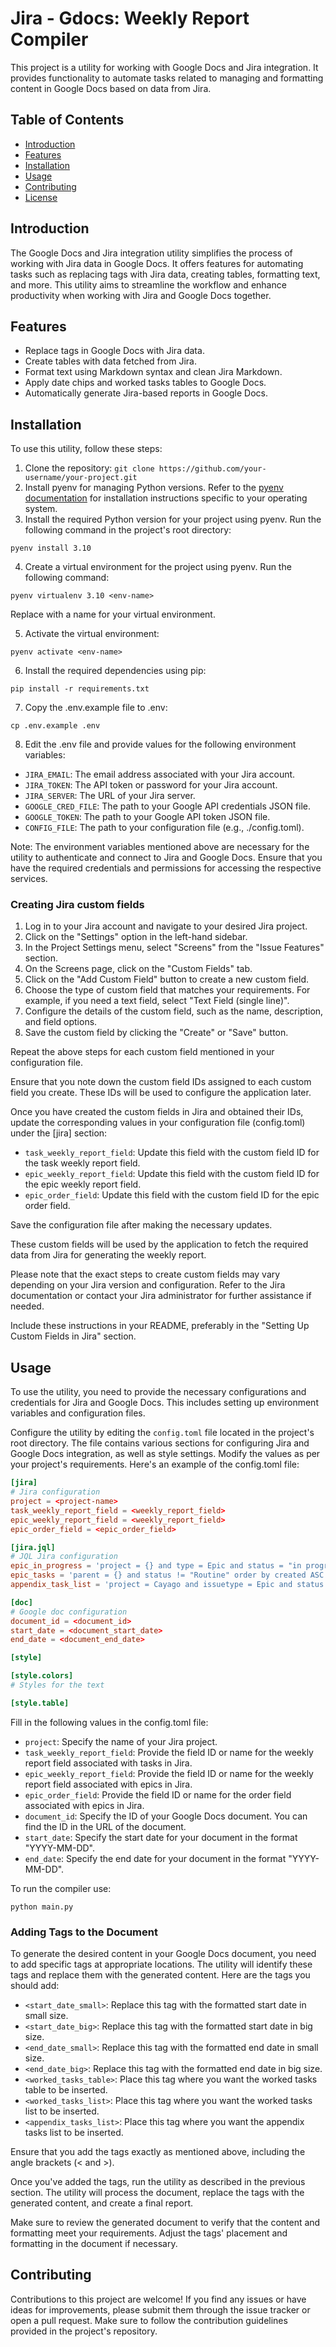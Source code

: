 # Jira - Gdocs: Weekly Report Compiler

This project is a utility for working with Google Docs and Jira integration. It provides functionality to automate tasks related to managing and formatting content in Google Docs based on data from Jira.

## Table of Contents

-   [Introduction](#introduction)
-   [Features](#features)
-   [Installation](#installation)
-   [Usage](#usage)
-   [Contributing](#contributing)
-   [License](#license)

## Introduction

The Google Docs and Jira integration utility simplifies the process of working with Jira data in Google Docs. It offers features for automating tasks such as replacing tags with Jira data, creating tables, formatting text, and more. This utility aims to streamline the workflow and enhance productivity when working with Jira and Google Docs together.

## Features

-   Replace tags in Google Docs with Jira data.
-   Create tables with data fetched from Jira.
-   Format text using Markdown syntax and clean Jira Markdown.
-   Apply date chips and worked tasks tables to Google Docs.
-   Automatically generate Jira-based reports in Google Docs.

## Installation

To use this utility, follow these steps:

1. Clone the repository: `git clone https://github.com/your-username/your-project.git`
2. Install pyenv for managing Python versions. Refer to the [pyenv documentation](https://github.com/pyenv/pyenv#installation) for installation instructions specific to your operating system.
3. Install the required Python version for your project using pyenv. Run the following command in the project's root directory:

```shell
pyenv install 3.10
```

4. Create a virtual environment for the project using pyenv. Run the following command:

```shell
pyenv virtualenv 3.10 <env-name>
```

Replace <env-name> with a name for your virtual environment.

5. Activate the virtual environment:

```shell
pyenv activate <env-name>
```

6. Install the required dependencies using pip:

```shell
pip install -r requirements.txt
```

7. Copy the .env.example file to .env:

```shell
cp .env.example .env
```

8. Edit the .env file and provide values for the following environment variables:

-   `JIRA_EMAIL`: The email address associated with your Jira account.
-   `JIRA_TOKEN`: The API token or password for your Jira account.
-   `JIRA_SERVER`: The URL of your Jira server.
-   `GOOGLE_CRED_FILE`: The path to your Google API credentials JSON file.
-   `GOOGLE_TOKEN`: The path to your Google API token JSON file.
-   `CONFIG_FILE`: The path to your configuration file (e.g., ./config.toml).

Note: The environment variables mentioned above are necessary for the utility to authenticate and connect to Jira and Google Docs. Ensure that you have the required credentials and permissions for accessing the respective services.

### Creating Jira custom fields

1. Log in to your Jira account and navigate to your desired Jira project.
2. Click on the "Settings" option in the left-hand sidebar.
3. In the Project Settings menu, select "Screens" from the "Issue Features" section.
4. On the Screens page, click on the "Custom Fields" tab.
5. Click on the "Add Custom Field" button to create a new custom field.
6. Choose the type of custom field that matches your requirements. For example, if you need a text field, select "Text Field (single line)".
7. Configure the details of the custom field, such as the name, description, and field options.
8. Save the custom field by clicking the "Create" or "Save" button.

Repeat the above steps for each custom field mentioned in your configuration file.

Ensure that you note down the custom field IDs assigned to each custom field you create. These IDs will be used to configure the application later.

Once you have created the custom fields in Jira and obtained their IDs, update the corresponding values in your configuration file (config.toml) under the [jira] section:

-   `task_weekly_report_field`: Update this field with the custom field ID for the task weekly report field.
-   `epic_weekly_report_field`: Update this field with the custom field ID for the epic weekly report field.
-   `epic_order_field`: Update this field with the custom field ID for the epic order field.

Save the configuration file after making the necessary updates.

These custom fields will be used by the application to fetch the required data from Jira for generating the weekly report.

Please note that the exact steps to create custom fields may vary depending on your Jira version and configuration. Refer to the Jira documentation or contact your Jira administrator for further assistance if needed.

Include these instructions in your README, preferably in the "Setting Up Custom Fields in Jira" section.

## Usage

To use the utility, you need to provide the necessary configurations and credentials for Jira and Google Docs. This includes setting up environment variables and configuration files.

Configure the utility by editing the `config.toml` file located in the project's root directory. The file contains various sections for configuring Jira and Google Docs integration, as well as style settings. Modify the values as per your project's requirements. Here's an example of the config.toml file:

```toml
[jira]
# Jira configuration
project = <project-name>
task_weekly_report_field = <weekly_report_field>
epic_weekly_report_field = <weekly_report_field>
epic_order_field = <epic_order_field>

[jira.jql]
# JQL Jira configuration
epic_in_progress = 'project = {} and type = Epic and status = "in progress" order by cf[{}]'
epic_tasks = 'parent = {} and status != "Routine" order by created ASC'
appendix_task_list = 'project = Cayago and issuetype = Epic and status != "DONE"  ORDER BY summary'

[doc]
# Google doc configuration
document_id = <document_id>
start_date = <document_start_date>
end_date = <document_end_date>

[style]

[style.colors]
# Styles for the text

[style.table]
```

Fill in the following values in the config.toml file:

-   `project`: Specify the name of your Jira project.
-   `task_weekly_report_field`: Provide the field ID or name for the weekly report field associated with tasks in Jira.
-   `epic_weekly_report_field`: Provide the field ID or name for the weekly report field associated with epics in Jira.
-   `epic_order_field`: Provide the field ID or name for the order field associated with epics in Jira.
-   `document_id`: Specify the ID of your Google Docs document. You can find the ID in the URL of the document.
-   `start_date`: Specify the start date for your document in the format "YYYY-MM-DD".
-   `end_date`: Specify the end date for your document in the format "YYYY-MM-DD".

To run the compiler use:

```shell
python main.py
```

### Adding Tags to the Document

To generate the desired content in your Google Docs document, you need to add specific tags at appropriate locations. The utility will identify these tags and replace them with the generated content. Here are the tags you should add:

-   `<start_date_small>`: Replace this tag with the formatted start date in small size.
-   `<start_date_big>`: Replace this tag with the formatted start date in big size.
-   `<end_date_small>`: Replace this tag with the formatted end date in small size.
-   `<end_date_big>`: Replace this tag with the formatted end date in big size.
-   `<worked_tasks_table>`: Place this tag where you want the worked tasks table to be inserted.
-   `<worked_tasks_list>`: Place this tag where you want the worked tasks list to be inserted.
-   `<appendix_tasks_list>`: Place this tag where you want the appendix tasks list to be inserted.

Ensure that you add the tags exactly as mentioned above, including the angle brackets (\< and \>).

Once you've added the tags, run the utility as described in the previous section. The utility will process the document, replace the tags with the generated content, and create a final report.

Make sure to review the generated document to verify that the content and formatting meet your requirements. Adjust the tags' placement and formatting in the document if necessary.

## Contributing

Contributions to this project are welcome! If you find any issues or have ideas for improvements, please submit them through the issue tracker or open a pull request. Make sure to follow the contribution guidelines provided in the project's repository.
